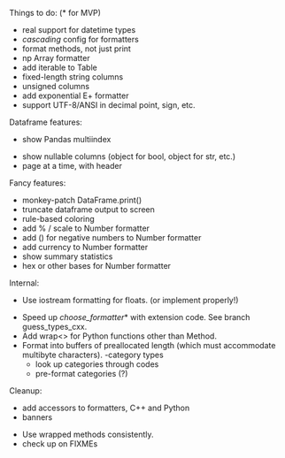 Things to do:  (* for MVP)

- real support for datetime types
- _cascading_ config for formatters
- format methods, not just print
- np Array formatter
- add iterable to Table
- fixed-length string columns
- unsigned columns
- add exponential E+ formatter
- support UTF-8/ANSI in decimal point, sign, etc.

Dataframe features:
* show Pandas multiindex
- show nullable columns (object for bool, object for str, etc.)
- page at a time, with header

Fancy features:
- monkey-patch DataFrame.print()
- truncate dataframe output to screen
- rule-based coloring
- add % / scale to Number formatter
- add () for negative numbers to Number formatter
- add currency to Number formatter
- show summary statistics
- hex or other bases for Number formatter

Internal:
* Use iostream formatting for floats. (or implement properly!)
- Speed up _choose_formatter_* with extension code.  See branch guess_types_cxx.
- Add wrap<> for Python functions other than Method.
- Format into buffers of preallocated length (which must accommodate multibyte
  characters).
-category types
  - look up categories through codes
  - pre-format categories (?)

Cleanup:
* add accessors to formatters, C++ and Python
* banners
- Use wrapped methods consistently.
- check up on FIXMEs


